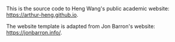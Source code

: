 This is the source code to Heng Wang's public academic website: https://arthur-heng.github.io.

The website template is adapted from Jon Barron's website: https://jonbarron.info/.
